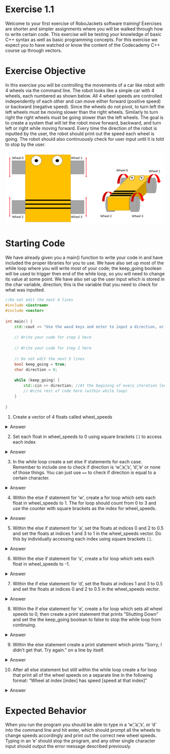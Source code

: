 # Exercise 1.1
Welcome to your first exercise of RoboJackets software training! Exercises are shorter and simpler assignments where you will be walked through how to write certain code. This exercise will be testing your knowledge of basic C++ syntax as well as basic programming concepts. For this exercise we expect you to have watched or know the content of the Codecademy C++ course up through vectors.

# Exercise Objective
In this exercise you will be controlling the movements of a car like robot with 4 wheels via the command line. The robot looks like a simple car with 4 wheels, each numbered as shown below. All 4 wheel speeds are controlled independently of each other and can move either forward (positive speed) or backward (negative speed). Since the wheels do not pivot, to turn left the left wheels must be moving slower than the right wheels. Similarly to turn right the right wheels must be going slower than the left wheels. The goal is to create a system that will let the robot move forward, backward, and turn left or right while moving forward. Every time the direction of the robot is inputted by the user, the robot should print out the speed each wheel is going. The robot should also continuously check for user input until it is told to stop by the user. 

![alt text](exercise_1.1_robot.PNG)

# Starting Code
We have already given you a main() function to write your code in and have included the proper libraries for you to use. We have also set up most of the while loop where you will write most of your code; the keep_going boolean will be used to trigger then end of the while loop, so you will need to change its value at some point. We have also set up the user input which is stored in the char variable, direction; this is the variable that you need to check for what was inputted.

```c++
//Do not edit the next 4 lines
#include <iostream>
#include <vector>

int main() {
    std::cout << "Use the wasd keys and enter to input a direction, or the E key to stop" << std::endl;

    // Write your code for step 1 here

    // Write your code for step 2 here
   
    // Do not edit the next 5 lines
    bool keep_going = true;
    char direction = 0;

    while (keep_going) {
        std::cin >> direction; //At the begining of every iteration look for an input from the user
        // Write rest of code here (within while loop)
    }

}
```
1. Create a vector of 4 floats called wheel_speeds
<details>
  <summary>Answer</summary>
  
  ```c++
  std::vector<float> wheel_speeds(4);
  ```
  
</details>

2. Set each float in wheel_speeds to 0 using square brackets ```[]``` to access each index
<details>
  <summary>Answer</summary>
  
  ```c++
  wheel_speeds[0] = 0;
  wheel_speeds[1] = 0;
  wheel_speeds[2] = 0;
  wheel_speeds[3] = 0;
  ```
  
</details>

3. In the while loop create a set else if statements for each case. Remember to include one to check if direction is ‘w’,’a’,’s’, ’d’,‘e’ or none of those things. You can just use ```==``` to check if direction is equal to a certain character.
<details>
  <summary>Answer</summary>
  
  Note that the order of what you check does not matter, as long as the if statement is frist, the else statement is last and the else ifs are in between.
  
  ```c++
  if (direction == ‘w’) {}
  else if (direction == ‘a’) {}
  else if (direction == ‘s’) {}
  else if (direction == ‘d’) {}
  else if (direction == ‘e’) {}
  else {}
  ```
  
</details>

4. Within the else if statement for ‘w’, create a for loop which sets each float in wheel_speeds to 1. The for loop should count from 0 to 3 and use the counter with square brackets as the index for wheel_speeds.
<details>
  <summary>Answer</summary>
  
  ```c++
  for (int i = 0; i < 4; i++) {
    wheel_speeds[i] = 1; 
  }
  ```
  
</details>

5. Within the else if statement for ‘a’, set the floats at indices 0 and 2 to 0.5 and set the floats at indices 1 and 3 to 1 in the wheel_speeds vector. Do this by individually accessing each index using square brackets ```[]```.
<details>
  <summary>Answer</summary>

  ```c++
  wheel_speeds[0] = 0.5;
  wheel_speeds[2] = 0.5;
  wheel_speeds[1] = 1;
  wheel_speeds[3] = 1;
  ```
  
</details>

6. Within the else if statement for ‘s’, create a for loop which sets each float in wheel_speeds to -1.
<details>
  <summary>Answer</summary>

  ```c++
  for (int i = 0; i < 4; i++) {
    wheel_speeds[i] = -1;
  }
  ```
  
</details>

7. Within the if else statement for ‘d’, set the floats at indices 1 and 3 to 0.5 and set the floats at indices 0 and 2 to 0.5 in the wheel_speeds vector.
<details>
  <summary>Answer</summary>

  ```c++
  wheel_speeds[0] = 1;
  wheel_speeds[2] = 1;
  wheel_speeds[1] = 0.5;
  wheel_speeds[3] = 0.5;
  ```
  
</details>

8. Within the if else statement for ‘e’, create a for loop which sets all wheel speeds to 0, then create a print statement that prints “Shutting Down” and set the the keep_going boolean to false to stop the while loop from continuing.
<details>
  <summary>Answer</summary>

  ```c++
  for (int i = 0; i < 4; i++) {
    wheel_speeds[i] = 0;
  }
  std::cout << "Shutting down" << std::endl;
  keep_going = false;
  ```
  
</details>

9. Within the else statement create a print statement which prints “Sorry, I didn’t get that. Try again.” on a line by itself.
<details>
  <summary>Answer</summary>

  ```c++
  std::cout << "Sorry, I didn't get that.  Try again." << std::endl;
  ```
  
</details>

10. After all else statement but still within the while loop create a for loop that print all of the wheel speeds on a separate line in the following format: “Wheel at index [index] has speed [speed at that index]”
<details>
  <summary>Answer</summary>

  ```c++
  for (int i = 0; i < 4; i++) {
    std::cout << "wheel at index " << i << " has speed: " << wheel_speeds[i] << std::endl;
  }
  ```
  
</details>

# Expected Behavior
When you run the program you should be able to type in a ‘w’,’a’,’s’, or ‘d’ into the command line and hit enter, which should prompt all the wheels to change speeds accordingly and print out the correct new wheel speeds. Typing in an ‘e’ should stop the program, and any other single character input should output the error message described previously.
